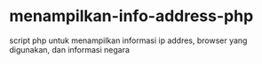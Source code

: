 # menampilkan-info-address-php
script php untuk menampilkan informasi ip addres, browser yang digunakan, dan informasi negara

